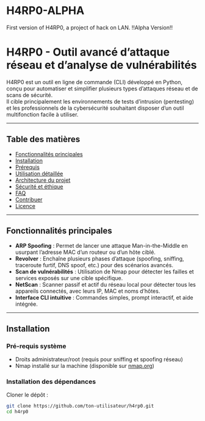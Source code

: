 # H4RP0-ALPHA
First version of H4RP0, a project of hack on LAN.        !!Alpha Version!!





# H4RP0 - Outil avancé d’attaque réseau et d’analyse de vulnérabilités

H4RP0 est un outil en ligne de commande (CLI) développé en Python, conçu pour automatiser et simplifier plusieurs types d’attaques réseau et de scans de sécurité.  
Il cible principalement les environnements de tests d’intrusion (pentesting) et les professionnels de la cybersécurité souhaitant disposer d’un outil multifonction facile à utiliser.

---

## Table des matières

- [Fonctionnalités principales](#fonctionnalités-principales)  
- [Installation](#installation)  
- [Prérequis](#prérequis)  
- [Utilisation détaillée](#utilisation-détaillée)  
- [Architecture du projet](#architecture-du-projet)  
- [Sécurité et éthique](#sécurité-et-éthique)  
- [FAQ](#faq)  
- [Contribuer](#contribuer)  
- [Licence](#licence)  

---

## Fonctionnalités principales

- **ARP Spoofing** : Permet de lancer une attaque Man-in-the-Middle en usurpant l’adresse MAC d’un routeur ou d’un hôte ciblé.  
- **Revolver** : Enchaîne plusieurs phases d’attaque (spoofing, sniffing, traceroute furtif, DNS spoof, etc.) pour des scénarios avancés.  
- **Scan de vulnérabilités** : Utilisation de Nmap pour détecter les failles et services exposés sur une cible spécifique.  
- **NetScan** : Scanner passif et actif du réseau local pour détecter tous les appareils connectés, avec leurs IP, MAC et noms d’hôtes.  
- **Interface CLI intuitive** : Commandes simples, prompt interactif, et aide intégrée.

---

## Installation

### Pré-requis système

 
- Droits administrateur/root (requis pour sniffing et spoofing réseau)  
- Nmap installé sur la machine (disponible sur [nmap.org](https://nmap.org))

### Installation des dépendances

Cloner le dépôt :

```bash
git clone https://github.com/ton-utilisateur/h4rp0.git
cd h4rp0
